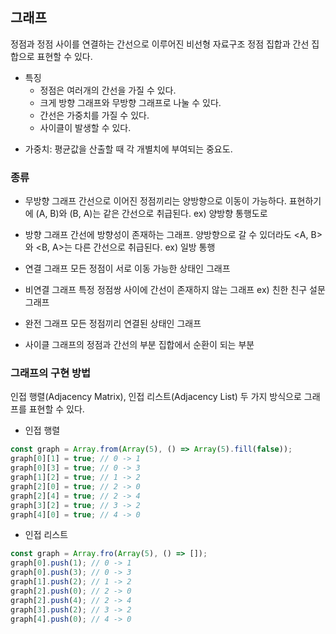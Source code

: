 ## 그래프

정점과 정점 사이를 연결하는 간선으로 이루어진 비선형 자료구조
정점 집합과 간선 집합으로 표현할 수 있다.

- 특징
  - 정점은 여러개의 간선을 가질 수 있다.
  - 크게 방향 그래프와 무방향 그래프로 나눌 수 있다.
  - 간선은 가중치를 가질 수 있다.
  - 사이클이 발생할 수 있다.

* 가중치: 평균값을 산출할 때 각 개별치에 부여되는 중요도.

### 종류

- 무방향 그래프
  간선으로 이어진 정점끼리는 양방향으로 이동이 가능하다.
  표현하기에 (A, B)와 (B, A)는 같은 간선으로 취급된다.
  ex) 양방향 통행도로

- 방향 그래프
  간선에 방향성이 존재하는 그래프.
  양방향으로 갈 수 있더라도 <A, B>와 <B, A>는 다른 간선으로 취급된다.
  ex) 일방 통행

- 연결 그래프
  모든 정점이 서로 이동 가능한 상태인 그래프

- 비연결 그래프
  특정 정점쌍 사이에 간선이 존재하지 않는 그래프
  ex) 친한 친구 설문 그래프

- 완전 그래프
  모든 정점끼리 연결된 상태인 그래프

- 사이클
  그래프의 정점과 간선의 부분 집합에서 순환이 되는 부분

### 그래프의 구현 방법

인접 행렬(Adjacency Matrix), 인접 리스트(Adjacency List) 두 가지 방식으로 그래프를 표현할 수 있다.

- 인접 행렬

```jsx
const graph = Array.from(Array(5), () => Array(5).fill(false));
graph[0][1] = true; // 0 -> 1
graph[0][3] = true; // 0 -> 3
graph[1][2] = true; // 1 -> 2
graph[2][0] = true; // 2 -> 0
graph[2][4] = true; // 2 -> 4
graph[3][2] = true; // 3 -> 2
graph[4][0] = true; // 4 -> 0
```

- 인접 리스트

```jsx
const graph = Array.fro(Array(5), () => []);
graph[0].push(1); // 0 -> 1
graph[0].push(3); // 0 -> 3
graph[1].push(2); // 1 -> 2
graph[2].push(0); // 2 -> 0
graph[2].push(4); // 2 -> 4
graph[3].push(2); // 3 -> 2
graph[4].push(0); // 4 -> 0
```
